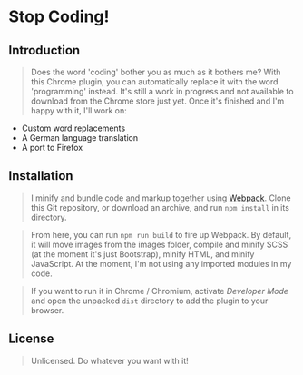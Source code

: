 # Stop Coding!

## Introduction

> Does the word 'coding' bother you as much as it bothers me? With this Chrome plugin, you can automatically replace it with the word 'programming' instead. It's still a work in progress and not available to download from the Chrome store just yet. Once it's finished and I'm happy with it, I'll work on:
- Custom word replacements
- A German language translation
- A port to Firefox

## Installation

> I minify and bundle code and markup together using [Webpack](https://webpack.js.org). Clone this Git repository, or download an archive, and run `npm install` in its directory.

> From here, you can run `npm run build` to fire up Webpack. By default, it will move images from the images folder, compile and minify SCSS (at the moment it's just Bootstrap), minify HTML, and minify JavaScript. At the moment, I'm not using any imported modules in my code.

> If you want to run it in Chrome / Chromium, activate *Developer Mode* and open the unpacked `dist` directory to add the plugin to your browser.

## License

> Unlicensed. Do whatever you want with it!
